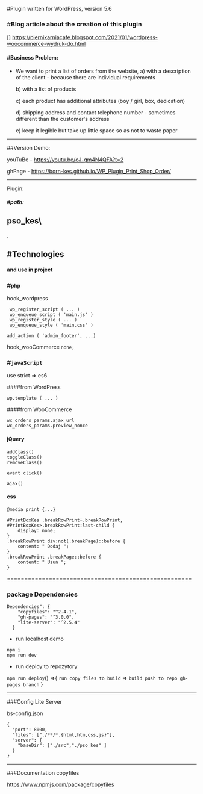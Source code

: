 #Plugin written for WordPress, version 5.6 

### #Blog article about the creation of this plugin 

[] https://piernikarniacafe.blogspot.com/2021/01/wordpress-woocommerce-wydruk-do.html


#### #Business Problem: 
 - We want to print a list of orders from the website,
   a) with a description of the client - because there are individual requirements
   
   b) with a list of products
   
   c) each product has additional attributes (boy / girl, box, dedication)
   
   d) shipping address and contact telephone number - sometimes different than the customer's address
   
   e) keep it legible but take up little space so as not to waste paper 
---

##Version Demo:

youTuBe - https://youtu.be/cJ-gm4N4QFA?t=2

ghPage - https://born-kes.github.io/WP_Plugin_Print_Shop_Order/


---


Plugin:

##### #path: 
 pso_kes\
---

.
 

## #Technologies 
#### and use in project  

### #`php`

hook_wordpress 

````
 wp_register_script ( ... )
 wp_enqueue_script ( 'main.js' )
 wp_register_style ( ... )
 wp_enqueue_style ( 'main.css' )
````

````
add_action ( 'admin_footer', ...) 
````

hook_wooCommerce
``none;``

### #`javaScript`
use strict => es6

####from WordPress
````
wp.template ( ... )
````

####from WooCommerce
````
wc_orders_params.ajax_url
wc_orders_params.preview_nonce
````

#### jQuery

````
addClass()
toggleClass()
removeClass()

event click()

ajax()
````

#### css
````
@media print {...}

#PrintBoxKes .breakRowPrint+.breakRowPrint,
#PrintBoxKes>.breakRowPrint:last-child {
    display: none;
}
.breakRowPrint div:not(.breakPage)::before {
    content: " Dodaj ";
}
.breakRowPrint .breakPage::before {
    content: " Usuń ";
}
````

=====================================================

### package Dependencies

````
Dependencies": {
    "copyfiles": "^2.4.1",
    "gh-pages": "^3.0.0",
    "lite-server": "^2.5.4"
  }
````
- run localhost demo
```
npm i
npm run dev
```

- run deploy to repozytory

`npm run deploy`() =>{ `run copy files to build` => `build push to repo gh-pages branch` }


---
###Config Lite Server

bs-config.json 
````
{
  "port": 8000,
  "files": ["./**/*.{html,htm,css,js}"],
  "server": {
    "baseDir": ["./src","./pso_kes" ]
  }
}
````

---
###Documentation copyfiles 

https://www.npmjs.com/package/copyfiles


